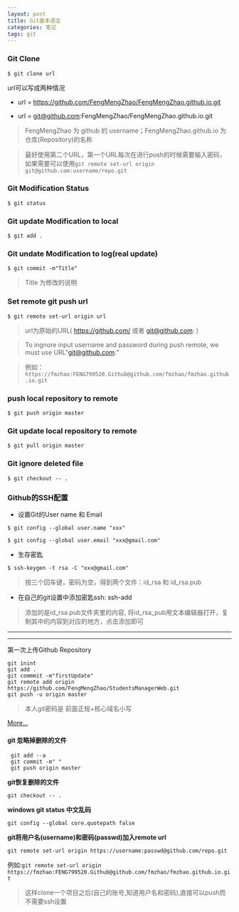 ```yaml
---
layout: post
title: Git基本语法 
categories: 笔记
tags: git
---
```


### Git Clone

`$ git clone url`

url可以写成两种情况

* url = https://github.com/FengMengZhao/FengMengZhao.github.io.git

* url = git@github.com:FengMengZhao/FengMengZhao.github.io.git

> FengMengZhao 为 github 的 username；FengMengZhao.github.io 为仓库(Repository)的名称

> 最好使用第二个URL，第一个URL每次在进行push的时候需要输入密码，如果需要可以使用`git remote set-url origin git@github.com:username/repo.git`

### Git Modification Status

`$ git status`

### Git update Modification to local 

`$ git add .`

### Git undate Modification to log(real update)

`$ git commit -m"Title"`

> Title 为修改的说明

### Set remote git push url

`$ git remote set-url origin url`

> url为原始的URL( https://github.com/ 或者 git@github.com: )

> To ingnore input username and password during push remote, we must use URL"git@github.com:"

> 例如：`https://fmzhao:FENG799520.Github@github.com/fmzhao/fmzhao.github.io.git`

### push local repository to remote

`$ git push origin master`

### Git update local repository to remote

`$ git pull origin master`

### Git ignore deleted file

`$ git checkout -- .`

### Github的SSH配置

* 设置Git的User name 和 Email

`$ git config --global user.name "xxx"`

`$ git config --global user.email "xxx@gmail.com"`

* 生存密匙

`$ ssh-keygen -t rsa -C "xxx@gmail.com"`

> 按三个回车键，密码为空，得到两个文件：id_rsa 和 id_rsa.pub

* 在自己的git设置中添加密匙ssh: ssh-add

> 添加的是id_rsa.pub文件夹里的内容, 将id_rsa_pub用文本编辑器打开，复制其中的内容到对应的地方，点击添加即可

***

***

第一次上传Github Repository

	git inint
	git add .
	git commmit -m"firstUpdate"
	git remote add origin https://github.com/FengMengZhao/StudentsManagerWeb.git
	git push -u origin master

> 本人git密码是 前面正规+核心域名小写

[More...](http://www.liaoxuefeng.com/wiki/0013739516305929606dd18361248578c67b8067c8c017b000)

#### git 忽略掉删除的文件

     git add --a
     git commit -m" "
     git push origin master

**git恢复删除的文件**

`git checkout -- .`

**windows git status 中文乱码**

`git config --global core.quotepath false`

**git将用户名(username)和密码(passwd)加入remote url**

`git remote set-url origin https://username:passwd@github.com/repo.git`

例如:`git remote set-url origin https://fmzhao:FENG799520.Github@github.com/fmzhao/fmzhao.github.io.git`

> 这样clone一个项目之后(自己的账号,知道用户名和密码),直接可以push而不需要ssh设置
